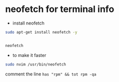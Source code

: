 # neofetch for terminal info
- install neofetch
``` sh
sudo apt-get install neofetch -y


neofetch
```
- to make it faster
``` sh
sudo nvim /usr/bin/neofetch
```
comment the line  `has "rpm" && tot rpm -qa`

